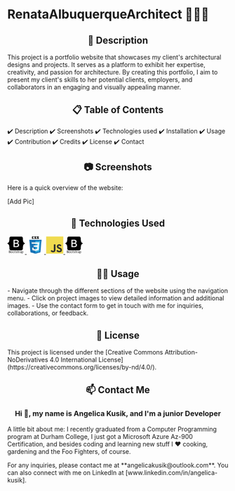 # RenataAlbuquerqueArchitect 📐🧱🏡

<h2 align="center">📍 Description</h2>
<p>This project is a portfolio website that showcases my client's architectural designs and projects. It serves as a platform to exhibit her expertise, creativity, and passion for architecture. By creating this portfolio, I aim to present my client's skills to her potential clients, employers, and collaborators in an engaging and visually appealing manner.</p>

<h2 align="center">📋 Table of Contents</h2>
✔️ Description
✔️ Screenshots
✔️ Technologies used
✔️ Installation 
✔️ Usage
✔️ Contribution
✔️ Credits
✔️ License
✔️ Contact

<h2 align="center">📷 Screenshots</h2>
<p>Here is a quick overview of the website:</p>
<p>[Add Pic]</p>

<h2 align="center">🧰 Technologies Used</h2>
<p align="left"> <a href="https://getbootstrap.com" target="_blank" rel="noreferrer"> <img src="https://raw.githubusercontent.com/devicons/devicon/master/icons/bootstrap/bootstrap-plain-wordmark.svg" alt="bootstrap" width="40" height="40"/> </a> <a href="https://www.w3schools.com/css/" target="_blank" rel="noreferrer"> <img src="https://raw.githubusercontent.com/devicons/devicon/master/icons/css3/css3-original-wordmark.svg" alt="css3" width="40" height="40"/> </a> <a href="https://developer.mozilla.org/en-US/docs/Web/JavaScript" target="_blank" rel="noreferrer"> <img src="https://raw.githubusercontent.com/devicons/devicon/master/icons/javascript/javascript-original.svg" alt="javascript" width="40" height="40"/> </a> <a href="https://getbootstrap.com" target="_blank" rel="noreferrer"> <img src="https://raw.githubusercontent.com/devicons/devicon/master/icons/bootstrap/bootstrap-plain-wordmark.svg" alt="bootstrap" width="40" height="40"/> </a> </p>

<h2 align="center">👩‍💻 Usage</h2>
- Navigate through the different sections of the website using the navigation menu.
- Click on project images to view detailed information and additional images.
- Use the contact form to get in touch with me for inquiries, collaborations, or feedback.

<h2 align="center">🚫 License</h2>
<p>This project is licensed under the [Creative Commons Attribution-NoDerivatives 4.0 International License](https://creativecommons.org/licenses/by-nd/4.0/).</p>

<h2 align="center">📫 Contact Me</h2>
<h3 align="center">Hi 👋, my name is Angelica Kusik, and I'm a junior Developer</h3>
<p><span font-weight="bold">A little bit about me:</span> I recently graduated from a Computer Programming program at Durham College, I just got a Microsoft Azure Az-900 Certification, and besides coding and learning new stuff I ♥ cooking, gardening and the Foo Fighters, of course.</p>
<p>For any inquiries, please contact me at  **angelicakusik@outlook.com**. You can also connect with me on LinkedIn at [www.linkedin.com/in/angelica-kusik].</p>





